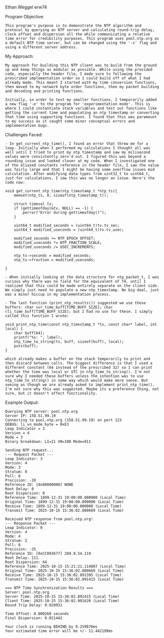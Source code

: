Ethan Weggel
erw74

Program Objective:

    This program's purpose is to demonstrate the NTP algorithm and protocol by querying an NTP server and calculating round-trip delay, clock offset and dispersion all the while communicating a relative time error for credibility purposes. This program uses pool.ntp.org as a default NTP time server, but can be changed using the '-s' flag and using a different server address.

My Approach:

    My approach for building this NTP client was to build from the ground up and keep things as modular as possible. While using the provided code, especially the header file, I made sure to following the prescribed implementation order so I could build off of what I had already made. This meant I started with my time conversion functions, then moved to my network byte order functions, then my packet building and decoding and printing functions.

    Initially, in order to test my smaller functions, I temporarily added a new flag '-e' to the program for 'experimentation mode'. This is where I could instantiate stack variables and test out functions like getting the current time and populating an ntp timestamp or converting that time using supporting functions. I found that this was paramount to my success as it caught some minor conceptual errors and implementation bugs.

Challenges Faced:

    - In get_current_ntp_time(), I found an error that threw me for a loop. Initially when I performed my calculations I thought all was well until I tried to print my ntp timestamp and saw my milisecond values were consistently zero'd out. I figured this was beyond a rounding issue and looked closer at my code. When I investigated one of the aliased constants reference in the header file, I saw the value was fairly large and that I might be having some overflow issues mid calculation. After modifying data types from uint32_t to uint64_t, just for calculations, I saw this was no longer an issue. Here's the code now:

    void get_current_ntp_time(ntp_timestamp_t *ntp_ts){
        memset(ntp_ts, 0, sizeof(ntp_timestamp_t));

        struct timeval tv;
        if (gettimeofday(&tv, NULL) == -1) {
            perror("Error during gettimeofday()");
        }

        uint64_t modified_seconds = (uint64_t)tv.tv_sec;
        uint64_t modified_useconds = (uint64_t)tv.tv_usec;

        modified_seconds += NTP_EPOCH_OFFSET;
        modified_useconds *= NTP_FRACTION_SCALE;
        modified_useconds /= USEC_INCREMENTS;

        ntp_ts->seconds = modified_seconds;
        ntp_ts->fraction = modified_useconds;

    }

    - When initially looking at the data structure for ntp_packet_t, I was curious why there was no field for the equivalent of T4, until I realized that this could be made entirely separate on the client side. We simply just need to populate a new ntp_timestamp. No big deal, just was a minor hiccup in my implementation process.

    - The last function (print_ntp_results()) suggested we use these buffers: char svr_time_buff[TIME_BUFF_SIZE]; char cli_time_buff[TIME_BUFF_SIZE]; but I had no use for these. I simply called this function I wrote:

    void print_ntp_time(const ntp_timestamp_t *ts, const char* label, int local) {
        char buff[64];
        printf("%s: ", label);
        ntp_time_to_string(ts, buff, sizeof(buff), local);
        puts(buff);
    }

    which already makes a buffer on the stack temporarily to print and then discard between calls. The biggest difference is that I used a different constant (64 instead of the prescribed 32) so I can print whether the time was local or UTC in ntp_time_to_string(). I'm not sure why I needed these buffers unless the intention was to use ntp_time_to_string() in some way which would make more sense. But seeing as though we are already asked to implement print_ntp_time(), I'm not sure why this was suggested. Maybe its a preference thing, not sure, but it doesn't affect functionality.

Example Output:

    Querying NTP server: pool.ntp.org
    Server IP: 158.51.99.19
    Connecting to pool.ntp.org (158.51.99.19) on port 123
    DEBUG: li_vn_mode byte = 0xE3
    Leap Indicator = 3
    Version = 4
    Mode = 3
    Binary breakdown: LI=11 VN=100 Mode=011

    Sending NTP request...
    --- Request Packet ---
    Leap Indicator: 3
    Version: 4
    Mode: 3
    Stratum: 0
    Poll: 6
    Precision: -20
    Reference ID: [0x00000000] NONE
    Root Delay: 0
    Root Dispersion: 0
    Reference Time: 1899-12-31 19:00:00.000000 (Local Time)
    Original Time: 1899-12-31 19:00:00.000000 (Local Time)
    Receive Time: 1899-12-31 19:00:00.000000 (Local Time)
    Transmit Time: 2025-10-15 15:36:02.880669 (Local Time)

    Received NTP response from pool.ntp.org!
    --- Response Packet ---
    Leap Indicator: 0
    Version: 4
    Mode: 4
    Stratum: 2
    Poll: 6
    Precision: -25
    Reference ID: [0xCC093677] 204.9.54.119
    Root Delay: 111
    Root Dispersion: 64
    Reference Time: 2025-10-15 15:21:21.114807 (Local Time)
    Original Time: 2025-10-15 15:36:02.880669 (Local Time)
    Receive Time: 2025-10-15 15:36:02.891395 (Local Time)
    Transmit Time: 2025-10-15 15:36:02.891415 (Local Time)

    === NTP Time Synchronization Results ===
    Server: pool.ntp.org
    Server Time: 2025-10-15 15:36:02.891415 (Local Time)
    Client Time: 2025-10-15 15:36:02.901620 (Local Time)
    Round Trip Delay: 0.020931

    Time Offset: 0.000260 seconds
    Final Dispersion: 0.011442

    Your clock is running BEHIND by 0.259876ms
    Your estimated time error will be +/- 11.442199ms